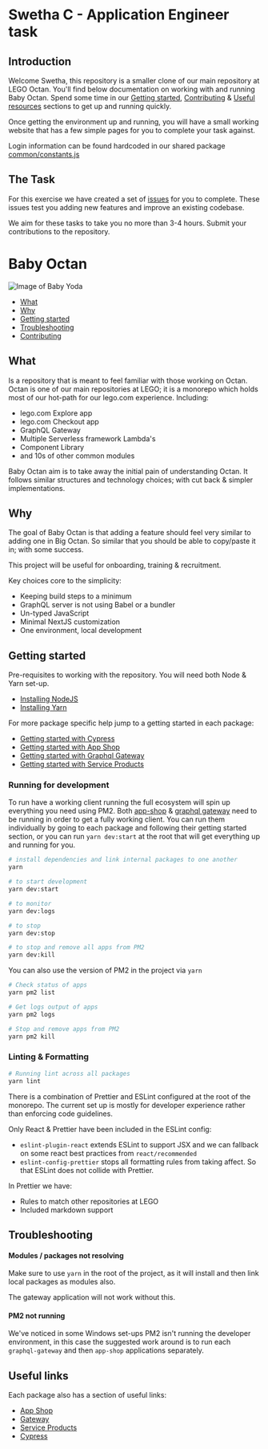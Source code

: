 # Swetha C - Application Engineer task

## Introduction

Welcome Swetha, this repository is a smaller clone of our main repository at LEGO Octan. You'll find below documentation on working with and running Baby Octan. Spend some time in our [Getting started](#getting-started), [Contributing](CONTRIBUTING.md) & [Useful resources](useful-resources.md) sections to get up and running quickly.

Once getting the environment up and running, you will have a small working website that has a few simple pages for you to complete your task against.

Login information can be found hardcoded in our shared package [common/constants.js](packages/common/constants.js)

## The Task

For this exercise we have created a set of [issues](https://github.com/lego-shop/Swetha-C-task/issues) for you to complete. These issues test you adding new features and improve an existing codebase.

We aim for these tasks to take you no more than 3-4 hours. Submit your contributions to the repository.
# Baby Octan

![Image of Baby Yoda](https://i.imgur.com/Cgfk1B4.png)

- [What](#what)
- [Why](#why)
- [Getting started](#getting-started)
- [Troubleshooting](#troubleshooting)
- [Contributing](CONTRIBUTING.md)

## What

Is a repository that is meant to feel familiar with those working on Octan. Octan is one of our main repositories at LEGO; it is a monorepo which holds most of our hot-path for our lego.com experience. Including:

- lego.com Explore app
- lego.com Checkout app
- GraphQL Gateway
- Multiple Serverless framework Lambda's
- Component Library
- and 10s of other common modules

Baby Octan aim is to take away the initial pain of understanding Octan. It follows similar structures and technology choices; with cut back & simpler implementations.

## Why

The goal of Baby Octan is that adding a feature should feel very similar to adding one in Big Octan. So similar that you should be able to copy/paste it in; with some success.

This project will be useful for onboarding, training & recruitment.

Key choices core to the simplicity:

- Keeping build steps to a minimum
- GraphQL server is not using Babel or a bundler
- Un-typed JavaScript
- Minimal NextJS customization
- One environment, local development

## Getting started

Pre-requisites to working with the repository. You will need both Node & Yarn set-up.

- [Installing NodeJS](https://nodejs.org/en/download/)
- [Installing Yarn](https://yarnpkg.com/getting-started/install#global-install)

For more package specific help jump to a getting started in each package:

- [Getting started with Cypress](/packages/cypress#getting-started)
- [Getting started with App Shop](/packages/app-shop#getting-started)
- [Getting started with Graphql Gateway](/packages/graphql-gateway#getting-started)
- [Getting started with Service Products](/packages/service-products#getting-started)

### Running for development

To run have a working client running the full ecosystem will spin up everything you need using PM2. Both [app-shop](/packages/app-shop) & [graphql gateway](/packages/graphql-gateway) need to be running in order to get a fully working client. You can run them individually by going to each package and following their getting started section, or you can run `yarn dev:start` at the root that will get everything up and running for you.

```bash
# install dependencies and link internal packages to one another
yarn

# to start development
yarn dev:start

# to monitor
yarn dev:logs

# to stop
yarn dev:stop

# to stop and remove all apps from PM2
yarn dev:kill
```

You can also use the version of PM2 in the project via `yarn`

```bash
# Check status of apps
yarn pm2 list

# Get logs output of apps
yarn pm2 logs

# Stop and remove apps from PM2
yarn pm2 kill
```

### Linting & Formatting

```bash
# Running lint across all packages
yarn lint
```

There is a combination of Prettier and ESLint configured at the root of the monorepo. The current set up is mostly for developer experience rather than enforcing code guidelines.

Only React & Prettier have been included in the ESLint config:

- `eslint-plugin-react` extends ESLint to support JSX and we can fallback on some react best practices from `react/recommended`
- `eslint-config-prettier` stops all formatting rules from taking affect. So that ESLint does not collide with Prettier.

In Prettier we have:

- Rules to match other repositories at LEGO
- Included markdown support

## Troubleshooting

#### Modules / packages not resolving

Make sure to use `yarn` in the root of the project, as it will install and then link local packages as modules also.

The gateway application will not work without this.

#### PM2 not running

We've noticed in some Windows set-ups PM2 isn't running the developer environment, in this case the suggested work around is to run each `graphql-gateway` and then `app-shop` applications separately.

## Useful links

Each package also has a section of useful links:

- [App Shop](/packages/app-shop#useful-links)
- [Gateway](/packages/graphql-gateway#useful-links)
- [Service Products](/packages/service-products#useful-links)
- [Cypress](/packages/cypress#useful-links)

